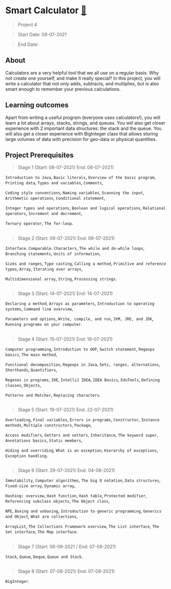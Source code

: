 # Smart Calculator [:rocket:](https://hyperskill.org/projects/42?track=1)

> Project 4

> Start Date: 08-07-2021

> End Date: 

## About
Calculators are a very helpful tool that we all use on a regular basis. Why not create one yourself, and make it really special? In this project, you will write a calculator that not only adds, subtracts, and multiplies, but is also smart enough to remember your previous calculations.

## Learning outcomes
Apart from writing a useful program (everyone uses calculators!), you will learn a lot about arrays, stacks, strings, and queues. You will also get closer experience with 2 important data structures: the stack and the queue. You will also get a closer experience with BigInteger class that allows storing large volumes of data with precision for geo-data or physical quantities.

## Project Prerequisites

> Stage 1 (Start: 08-07-2021/ End: 08-07-2021)

`Introduction to Java`, `Basic literals`, `Overview of the basic program`, `Printing data`, `Types and variables`, `Comments`,

`Coding style conventions`, `Naming variables`, `Scanning the input`, `Arithmetic operations`, `Conditional statement`, 

`Integer types and operations`, `Boolean and logical operations`, `Relational operators`, `Increment and decrement`, 

`Ternary operator`, `The for-loop`.
##

> Stage 2 (Start: 08-07-2021/ End: 08-07-2021)

`Interface`. `Comparable`. `Characters`, `The while and do-while loops`, `Branching statements`, `Units of information`, 

`Sizes and ranges`, `Type casting`, `Calling a method`, `Primitive and reference types`, `Array`, `Iterating over arrays`, 

`Multidimensional array`, `String`, `Processing strings`.
##

> Stage 3 (Start: 14-07-2021/ End: 14-07-2021)

`Declaring a method`, `Arrays as parameters`, `Introduction to operating systems`, `Command line overview`,

`Parameters and options`, `Write, compile, and run`, `JVM, JRE, and JDK`, `Running programs on your computer`.
##

> Stage 4 (Start: 15-07-2021/ End: 18-07-2021)

`Computer programming`, `Introduction to OOP`, `Switch statement`, `Regexps basics`, `The main method`, 

`Functional decomposition`, `Regexps in Java`, `Sets, ranges, alternations`, `Shorthands`, `Quantifiers`, 

`Regexes in programs`, `IDE`, `IntelliJ IDEA`, `IDEA Basics`, `EduTools`, `Defining classes`, `Objects`, 

`Patterns and Matcher`, `Replacing characters`.
##

> Stage 5 (Start: 19-07-2021/ End: 22-07-2021)

`Overloading`, `Final variables`, `Errors in programs`, `Constructor`, `Instance methods`, `Multiple constructors`, `Package`, 

`Access modifiers`, `Getters and setters`, `Inheritance`, `The keyword super`, `Annotations basics`, `Static members`, 

`Hiding and overriding`, `What is an exception`, `Hierarchy of exceptions`, `Exception handling`.
##

> Stage 6 (Start: 29-07-2021/ End: 04-08-2021)

`Immutability`, `Computer algorithms`, `The big O notation`, `Data structures`, `Fixed-size array`, `Dynamic array`, 

`Hashing: overview`, `Hash function`, `Hash table`, `Protected modifier`, `Referencing subclass objects`, `The Object class`, 

`NPE`, `Boxing and unboxing`, `Introduction to generic programming`, `Generics and Object`, `What are collections`,

`ArrayList`, `The Collections Framework overview`, `The List interface`, `The Set interface`, `The Map interface`.
##

> Stage 7 (Start: 06-08-2021 / End: 07-08-2021)

`Stack`, `Queue`, `Deque`, `Queue and Stack`.
##

> Stage 8 (Start: 07-08-2021/ End: 07-08-2021)

`BigInteger`.

